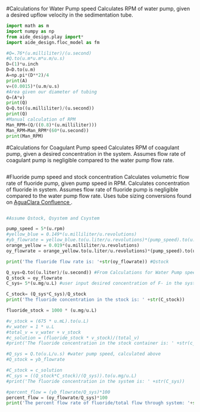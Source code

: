 #Calculations for Water Pump speed
Calculates RPM of water pump, given a desired upflow velocity in the sedimentation tube.

```python
import math as m
import numpy as np
from aide_design.play import*
import aide_design.floc_model as fm

#Q=.76*(u.milliliter)/(u.second)
#Q.to(u.m*u.m*u.m/u.s)
D=(1)*u.inch
D=D.to(u.m)
A=np.pi*(D**2)/4
print(A)
v=(0.0015)*(u.m/u.s)
#Area given our diameter of tubing
Q=(A*v)
print(Q)
Q=Q.to((u.milliliter)/(u.second))
print(Q)
#Manual calculation of RPM
Man_RPM=(Q/((0.8)*(u.milliliter)))
Man_RPM=Man_RPM*(60*(u.second))
print(Man_RPM)

```

#Calculations for Coagulant Pump speed
Calculates RPM of coagulant pump, given a desired concentration in the system.
Assumes flow rate of coagulant pump is negligible compared to the water pump flow rate.

```python

```

#Fluoride pump speed and stock concentration
Calculates volumetric flow rate of fluoride pump, given pump speed in RPM.
Calculates concentration of fluoride in system.
Assumes flow rate of fluoride pump is negligible compared to the water pump flow rate.
Uses tube sizing conversions found on [AguaClara Confluence ](https://confluence.cornell.edu/display/AGUACLARA/Auto+Tutorial+for+Peristaltic+Pumps).

```python

#Assume Qstock, Qsystem and Csystem

pump_speed = 5*(u.rpm)
#yellow_blue = 0.149*(u.milliliter/u.revolutions)
#yb_flowrate = yellow_blue.to(u.liter/u.revolutions)*(pump_speed).to(u.revolutions/u.s)
orange_yellow = 0.019*(u.milliliter/u.revolutions)
oy_flowrate = orange_yellow.to(u.liter/u.revolutions)*(pump_speed).to(u.revolutions/u.s)

print('The fluoride flow rate is: '+str(oy_flowrate)) #Qstock

Q_sys=Q.to((u.liter)/(u.second)) #From Calculations for Water Pump speed and assume oy_flowrate is negligible for now
Q_stock = oy_flowrate
C_sys= 5*(u.mg/u.L) #user input desired concentration of F- in the system

C_stock= (Q_sys*C_sys)/Q_stock
print('The fluoride concentration in the stock is: ' +str(C_stock))

fluoride_stock = 1000 * (u.mg/u.L)

#v_stock = (675 * u.mL).to(u.L)
#v_water = 1 * u.L
#total_v = v_water + v_stock
#c_solution = (fluoride_stock * v_stock)/(total_v)
#print('The fluoride concentration in the stock container is: ' +str(c_solution))

#Q_sys = Q.to(u.L/u.s) #water pump speed, calculated above
#Q_stock = yb_flowrate

#C_stock = c_solution
#C_sys = ((Q_stock*C_stock)/(Q_sys)).to(u.mg/u.L)
#print('The fluoride concentration in the system is: ' +str(C_sys))

#percent_flow = (yb_flowrate/Q_sys)*100
percent_flow = (oy_flowrate/Q_sys)*100
print('The percent flow rate of fluoride/total flow through system: '+str(percent_flow)+' %.')

```
